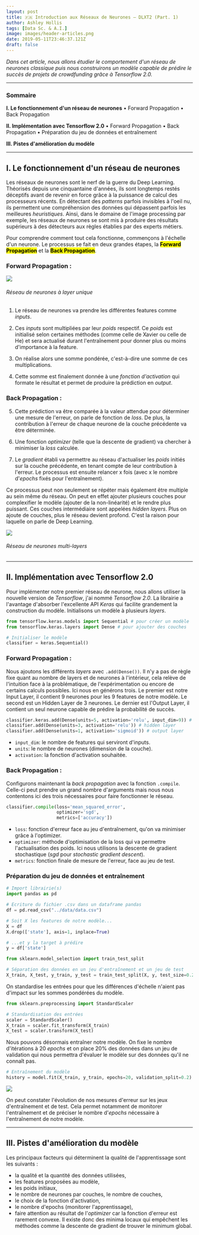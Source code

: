 ```yaml
---
layout: post
title: 🇫🇷 Introduction aux Réseaux de Neurones – DLXT2 (Part. 1)
author: Ashley Hollis
tags: [Data Sc. & A.I.]
image: images/header-articles.png
date: 2019-05-11T23:46:37.121Z
draft: false
---
```


*Dans cet article, nous allons étudier le comportement d'un réseau de neurones classique puis nous construirons un modèle capable de prédire le succès de projets de crowdfunding grâce à Tensorflow 2.0.*

---

### Sommaire
**I. Le fonctionnement d'un réseau de neurones**
• Forward Propagation
• Back Propagation

**II. Implémentation avec Tensorflow 2.0**
• Forward Propagation
• Back Propagation
• Préparation du jeu de données et entraînement

**III. Pistes d'amélioration du modèle**

---

## I. Le fonctionnement d'un réseau de neurones

Les réseaux de neurones sont le nerf de la guerre du Deep Learning. Théorisés depuis une cinquantaine d'années, ils sont longtemps restés déceptifs avant de revenir en force grâce à la puissance de calcul des processeurs récents. En détectant des *patterns* parfois invisibles à l'oeil nu, ils permettent une compréhension des données qui dépassent parfois les meilleures *heuristiques*. Ainsi, dans le domaine de l'image processing par exemple, les réseaux de neurones se sont mis à produire des résultats supérieurs à des détecteurs aux règles établies par des experts métiers.

Pour comprendre comment tout cela fonctionne, commençons à l'échelle d'un neurone. Le processus se fait en deux grandes étapes, la <mark>**Forward Propagation**</mark> et la <mark>**Back Propagation**</mark>.

### Forward Propagation :

![](images/neuralnet.png)
###### Réseau de neurones à layer unique

1. Le réseau de neurones va prendre les différentes features comme *inputs*.

2. Ces *inputs* sont multipliées par leur *poids* respectif. Ce *poids* est initialisé selon certaines méthodes (comme celle de Xavier ou celle de He) et sera actualisé durant l'entraînement pour donner plus ou moins d'importance à la feature.

3. On réalise alors une somme pondérée, c'est-à-dire une somme de ces multiplications.

4. Cette somme est finalement donnée à une *fonction d'activation* qui formate le résultat et permet de produire la prédiction en *output*.

### Back Propagation :
5. Cette prédiction va être comparée à la valeur attendue pour déterminer une mesure de l'erreur, on parle de fonction de *loss*. De plus, la contribution à l'erreur de chaque neurone de la couche précédente va être déterminée.

6. Une fonction *optimizer* (telle que la descente de gradient) va chercher à minimiser la *loss* calculée.

7. Le *gradient* établi va permettre au réseau d'actualiser les *poids* initiés sur la couche précédente, en tenant compte de leur contribution à l'erreur. Le processus est ensuite relancer x fois (avec x le nombre d'*epochs* fixés pour l'entraînement).

Ce processus peut non seulement se répéter mais également être multiple au sein même du réseau. On  peut en effet ajouter plusieurs couches pour complexifier le modèle (ajouter de la non-linéarité) et le rendre plus puissant. Ces couches intermédiaire sont appelées *hidden layers*. Plus on ajoute de couches, plus le réseau devient profond. C'est la raison pour laquelle on parle de Deep Learning.

![](images/deepneuralnet.png)
###### Réseau de neurones multi-layers

---

## II. Implémentation avec Tensorflow 2.0

Pour implémenter notre premier réseau de neurone, nous allons utiliser la nouvelle version de *Tensorflow*, j'ai nommé *Tensorflow 2.0*. La librairie a l'avantage d'absorber l'excellente API *Keras* qui facilite grandement la construction du modèle. Initialisons un modèle à plusieurs *layers*.

```python
from tensorflow.keras.models import Sequential # pour créer un modèle
from tensorflow.keras.layers import Dense # pour ajouter des couches

# Initialiser le modèle
classifier = keras.Sequential()
```

### Forward Propagation :

Nous ajoutons les différents *layers* avec <code>.add(Dense())</code>. Il n'y a pas de règle fixe quant au nombre de layers et de neurones à l'intérieur, cela relève de l'intuition face à la problématique, de l'expérimentation ou encore de certains calculs possibles. Ici nous en générons trois. Le premier est notre Input Layer, il contient 9 neurones pour les 9 features de notre modèle. Le second est un Hidden Layer de 3 neurones. Le dernier est l'Output Layer, il contient un seul neurone capable de prédire la probabilité de succès.

```python
classifier.keras.add(Dense(units=5, activation='relu', input_dim=9)) # input layer
classifier.add(Dense(units=3, activation='relu')) # hidden layer
classifier.add(Dense(units=1, activation='sigmoid')) # output layer
```

- <code>input_dim</code>: le nombre de features qui serviront d'inputs.
- <code>units</code>: le nombre de neurones (dimension de la couche).
- <code>activation</code>: la fonction d'activation souhaitée.

### Back Propagation :

Configurons maintenant la *back propagation* avec la fonction <code>.compile</code>. Celle-ci peut prendre un grand nombre d'arguments mais nous nous contentons ici des trois nécessaires pour faire fonctionner le réseau.

```python
classifier.compile(loss='mean_squared_error',
                   optimizer='sgd',
                   metrics=['accuracy'])
```

- <code>loss</code>: fonction d'erreur face au jeu d'entraînement, qu'on va minimiser grâce à l'optimizer.
- <code>optimizer</code>: méthode d'optimisation de la loss qui va permettre l'actualisation des poids. Ici nous utilisons la descente de gradient stochastique (*sgd* pour *stochastic gradient descent*).
- <code>metrics</code>: fonction finale de mesure de l'erreur, face au jeu de test.


### Préparation du jeu de données et entraînement

```python
# Import librairie(s)
import pandas as pd

# Ecriture du fichier .csv dans un dataframe pandas
df = pd.read_csv("../data/data.csv")

# Soit X les features de notre modèle...
X = df
X.drop(['state'], axis=1, inplace=True)

# ...et y la target à prédire
y = df['state']

```

```python
from sklearn.model_selection import train_test_split

# Séparation des données en un jeu d'entraînement et un jeu de test
X_train, X_test, y_train, y_test = train_test_split(X, y, test_size=0.2, random_state=42)
```

On standardise les entrées pour que les différences d'échelle n'aient pas d'impact sur les sommes pondérées du modèle.

```python
from sklearn.preprocessing import StandardScaler

# Standardisation des entrées
scaler = StandardScaler()
X_train = scaler.fit_transform(X_train)
X_test = scaler.transform(X_test)
```

Nous pouvons désormais entraîner notre modèle. On fixe le nombre d'itérations à 20 *epochs* et on place 20% des données dans un jeu de validation qui nous permettra d'évaluer le modèle sur des données qu'il ne connaît pas.

```python
# Entraînement du modèle
history = model.fit(X_train, y_train, epochs=20, validation_split=0.2)
```

![](images/val.png)

On peut constater l'évolution de nos mesures d'erreur sur les jeux d'entraînement et de test. Cela permet notamment de monitorer l'entraînement et de préciser le nombre d'*epochs* nécessaire à l'entraînement de notre modèle.

---

## III. Pistes d'amélioration du modèle

Les principaux facteurs qui déterminent la qualité de l'apprentissage sont les suivants :
- la qualité et la quantité des données utilisées,
- les features proposées au modèle,
- les poids initiaux,
- le nombre de neurones par couches, le nombre de couches,
- le choix de la fonction d'activation,
- le nombre d'epochs (monitorer l'apprentissage),
- faire attention au résultat de l'*optimizer* car la fonction d'erreur est rarement convexe. Il existe donc des minima locaux qui empêchent les méthodes comme la descente de gradient de trouver le minimum global.
